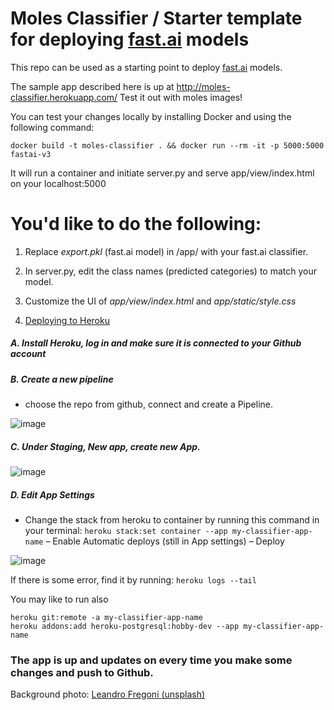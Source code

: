 # Moles Classifier / Starter template for deploying [fast.ai](https://www.fast.ai) models 

This repo can be used as a starting point to deploy [fast.ai](https://github.com/fastai/fastai) models.

The sample app described here is up at http://moles-classifier.herokuapp.com/ Test it out with moles images!

You can test your changes locally by installing Docker and using the following command:

```
docker build -t moles-classifier . && docker run --rm -it -p 5000:5000 fastai-v3
```

It will run a container and initiate server.py and serve app/view/index.html on your localhost:5000

# You'd like to do the following: 

1. Replace _export.pkl_ (fast.ai model) in /app/ with your fast.ai classifier. 
2. In server.py, edit the class names (predicted categories) to match your model.
3. Customize the UI of _app/view/index.html_
                   and _app/static/style.css_

4.  [Deploying to Heroku](https://github.com/falulon/moles-classifier/issues/1) 

##### **A. Install Heroku, log in and make sure it is connected to your Github account**

##### **B. Create a new pipeline**
- choose the repo from github, connect and create a Pipeline.

![image](https://user-images.githubusercontent.com/79255543/161379274-05585c2c-2e3b-4b68-9597-60f740f2957c.png)
##### **C. Under Staging, New app, create new App.**

![image](https://user-images.githubusercontent.com/79255543/161379308-6acfe51d-e2c9-4da3-b421-e193d9ad7ed4.png)
##### **D. Edit App Settings**
- Change the stack from heroku to container by running this command in your terminal:
`heroku stack:set container --app my-classifier-app-name`
– Enable Automatic deploys (still in App settings) 
– Deploy

![image](https://user-images.githubusercontent.com/79255543/161379353-f350c3fe-9651-4037-98c8-89027264e693.png)


If there is some error, find it by running: 
`heroku logs --tail`

You may like to run also
```
heroku git:remote -a my-classifier-app-name
heroku addons:add heroku-postgresql:hobby-dev --app my-classifier-app-name
```

### **The app is up and updates on every time you make some changes and push to Github.**





Background photo: [Leandro Fregoni (unsplash)](https://unsplash.com/@okcapturas)





